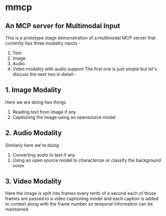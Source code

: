 # mmcp
## An MCP server for Multimodal Input

This is a prototype stage demonstration of a multimodal MCP server that currently has three modality inputs -
1. Text
2. Image
3. Audio
4. Video modality with audio support
The first one is just simple but let's discuss the next two in detail:-


## 1. Image Modality
Here we are doing two things
1. Reading text from image if any
2. Captioning the image using an opensource model


## 2. Audio Modality
Similarly here we're doing
1. Converting audio to text if any
2. Using an open source model to characterize or classify the background noise

## 3. Video Modality
Here the image is split into frames every tenth of a second each of those frames are passed to a video captioning model and each caption is added to context along with the frame number so temporal information can be maintained.
